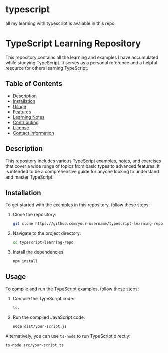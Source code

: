 # typescript
all my learning with typescript is avaiable in this repo

# TypeScript Learning Repository

This repository contains all the learning and examples I have accumulated while studying TypeScript. It serves as a personal reference and a helpful resource for others learning TypeScript.

## Table of Contents

- [Description](#description)
- [Installation](#installation)
- [Usage](#usage)
- [Features](#features)
- [Learning Notes](#learning-notes)
- [Contributing](#contributing)
- [License](#license)
- [Contact Information](#contact-information)

## Description

This repository includes various TypeScript examples, notes, and exercises that cover a wide range of topics from basic types to advanced features. It is intended to be a comprehensive guide for anyone looking to understand and master TypeScript.

## Installation

To get started with the examples in this repository, follow these steps:

1. Clone the repository:
    ```bash
    git clone https://github.com/your-username/typescript-learning-repo.git
    ```

2. Navigate to the project directory:
    ```bash
    cd typescript-learning-repo
    ```

3. Install the dependencies:
    ```bash
    npm install
    ```

## Usage

To compile and run the TypeScript examples, follow these steps:

1. Compile the TypeScript code:
    ```bash
    tsc
    ```

2. Run the compiled JavaScript code:
    ```bash
    node dist/your-script.js
    ```

Alternatively, you can use `ts-node` to run TypeScript directly:

```bash
ts-node src/your-script.ts
